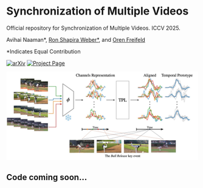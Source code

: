# Synchronization of Multiple Videos
Official repository for Synchronization of Multiple Videos. ICCV 2025.

Avihai Naaman*, [Ron Shapira Weber*](https://ronshapiraweber.github.io/), and [Oren Freifeld](https://www.cs.bgu.ac.il/~orenfr/)

*Indicates Equal Contribution

[![arXiv](https://img.shields.io/badge/arXiv-2407.05848-b31b1b.svg?style=flat)](https://arxiv.org/abs/2510.14051)
[![Project Page](https://img.shields.io/badge/Project-Page-blue)](https://bgu-cs-vil.github.io/TPL/)

![Introduction Figure](static/images/tpl_intro.jpeg)

## Code coming soon...
